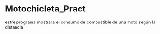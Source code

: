 # Motochicleta_Pract
estre programa mostrara el consumo de combustible de una moto según la distancia
